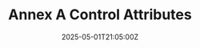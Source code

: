 ---
title: Annex A Control Attributes
linkTitle: Annex A Control Attributes
date: '2025-05-01T21:05:00Z'
weight: 1
description: No content
draft: false
ref: annex-a-control-attributes
---